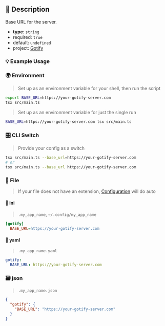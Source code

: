## 📜 Description

Base URL for the server.

- **type**: `string`
- required: `true`
- default: `undefined`
- project: [Gotify](/support-libraries/gotify)

### 💡 Example Usage

### 🌍 Environment

> Set up as an environment variable for your shell, then run the script
```bash
export BASE_URL=https://your-gotify-server.com
tsx src/main.ts
```
> Set up as an environment variable for just the single run

```bash
BASE_URL=https://your-gotify-server.com tsx src/main.ts
```

### 🎛️ CLI Switch

> Provide your config as a switch
```bash
tsx src/main.ts --base_url=https://your-gotify-server.com
# or
tsx src/main.ts --base_url https://your-gotify-server.com
```

### 📁 File
>  If your file does not have an extension, [Configuration](/core/configuration) will do auto
#### 📘 ini

> `.my_app_name`, `~/.config/my_app_name`

```ini
[gotify]
  BASE_URL=https://your-gotify-server.com
```
#### 📄 yaml

> `.my_app_name.yaml`

```yaml
gotify:
  BASE_URL: https://your-gotify-server.com
```
### 🗃️ json

> `.my_app_name.json`

```json
{
  "gotify": {
    "BASE_URL": "https://your-gotify-server.com"
  }
}
```
